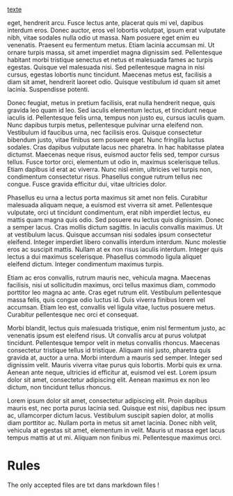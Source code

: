 [texte](#rules)

eget, hendrerit arcu. Fusce lectus ante, placerat quis mi vel, dapibus interdum eros. Donec auctor, eros vel lobortis volutpat, ipsum erat vulputate nibh, vitae sodales nulla odio ut massa. Nam posuere eget enim eu venenatis. Praesent eu fermentum metus. Etiam lacinia accumsan mi. Ut ornare turpis massa, sit amet imperdiet magna dignissim sed. Pellentesque habitant morbi tristique senectus et netus et malesuada fames ac turpis egestas. Quisque vel malesuada nisi. Sed pellentesque magna in nisi cursus, egestas lobortis nunc tincidunt. Maecenas metus est, facilisis a diam sit amet, hendrerit laoreet odio. Quisque vestibulum id quam sit amet lacinia. Suspendisse potenti.

Donec feugiat, metus in pretium facilisis, erat nulla hendrerit neque, quis gravida leo quam id leo. Sed iaculis elementum lectus, et tincidunt neque iaculis id. Pellentesque felis urna, tempus non justo eu, cursus iaculis quam. Nunc dapibus turpis metus, pellentesque pulvinar urna eleifend non. Vestibulum id faucibus urna, nec facilisis eros. Quisque consectetur bibendum justo, vitae finibus sem posuere eget. Nunc fringilla luctus sodales. Cras dapibus vulputate lacus nec pharetra. In hac habitasse platea dictumst. Maecenas neque risus, euismod auctor felis sed, tempor cursus tellus. Fusce tortor orci, elementum ut odio in, maximus scelerisque tellus. Etiam dapibus id erat ac viverra. Nunc nisl enim, ultricies vel turpis non, condimentum consectetur risus. Phasellus congue rutrum tellus nec congue. Fusce gravida efficitur dui, vitae ultricies dolor.

Phasellus eu urna a lectus porta maximus sit amet non felis. Curabitur malesuada aliquam neque, a euismod est viverra sit amet. Pellentesque vulputate, orci ut tincidunt condimentum, erat nibh imperdiet lectus, eu mattis quam magna quis odio. Sed posuere eu lectus quis dignissim. Donec a semper lacus. Cras mollis dictum sagittis. In iaculis convallis maximus. Ut at vestibulum lacus. Quisque accumsan nisi sodales ipsum consectetur eleifend. Integer imperdiet libero convallis interdum interdum. Nunc molestie eros ac suscipit mattis. Nullam at ex non risus iaculis interdum. Integer quis lectus a dui maximus scelerisque. Phasellus commodo ligula aliquet eleifend dictum. Integer condimentum maximus turpis.

Etiam ac eros convallis, rutrum mauris nec, vehicula magna. Maecenas facilisis, nisi ut sollicitudin maximus, orci tellus maximus diam, commodo porttitor leo magna ac ante. Cras eget rutrum elit. Vestibulum pellentesque massa felis, quis congue odio luctus id. Duis viverra finibus lorem vel accumsan. Etiam leo est, convallis vel ligula vitae, luctus posuere metus. Curabitur pellentesque nec orci et consequat.

Morbi blandit, lectus quis malesuada tristique, enim nisl fermentum justo, ac venenatis ipsum est eleifend risus. Ut convallis arcu at purus volutpat tincidunt. Pellentesque tempor velit in metus convallis rhoncus. Maecenas consectetur tristique tellus id tristique. Aliquam nisl justo, pharetra quis gravida at, auctor a urna. Morbi interdum a mauris sed semper. Integer sed dignissim velit. Mauris viverra vitae purus quis lobortis. Morbi quis ex urna. Aenean ante neque, ultricies id efficitur at, euismod vel est. Lorem ipsum dolor sit amet, consectetur adipiscing elit. Aenean maximus ex non leo dictum, non tincidunt tellus rhoncus.

Lorem ipsum dolor sit amet, consectetur adipiscing elit. Proin dapibus mauris est, nec porta purus lacinia sed. Quisque est nisi, dapibus nec ipsum ac, ullamcorper dictum lacus. Vestibulum suscipit sapien dolor, at mollis diam porttitor ac. Nullam porta in metus sit amet lacinia. Donec nibh velit, vehicula at egestas sit amet, elementum in velit. Mauris ut massa eget lacus tempus mattis at ut mi. Aliquam non finibus mi. Pellentesque maximus orci.

Rules
======

The only accepted files are txt dans markdown files !
